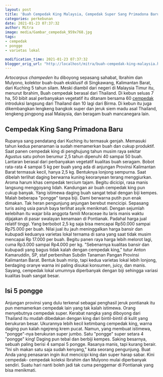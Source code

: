 ```yaml
---
layout: post
title: 'Buah Cempedak King Malaysia, Cempedak Super Sang Primadona Baru'
categories: perkebunan
date: 2021-01-23 07:37:32
author: Mitra
image: media/Gambar_cempedak_959x768.jpg
tags:
- cempedak
- pongge
- varietas lokal

modification_time: 2021-01-23 07:37:32
blogger_orig_url: "http://localhost/mitra/buah-cempedak-king-malaysia.html"
---
```


_Artocarpus champeden_ itu diboyong sepasang sahabat, Ibrahim dan Mulyono,
kolektor buah-buah eksklusif di Singkawang, Kalimantan Barat, dari Kuching 5
tahun silam. Meski diambil dari negeri di Malaysia Timur itu, menurut Ibrahim,
Buah cempedak berasal dari Thailand. Di kebun seluas 7 ha, 50 bibit asal
perbanyakan vegetatif itu ditanam bersama 60
[cempedak](http://127.0.0.1/mitra/topik/cempedak) introduksi langsung dari
Thailand dan 10 lagi dari Birma. Di kebun itu juga dikembangkan lengkeng
bangkok super dan jeruk siem madu asal Thailand, lengkeng pingpong asal
Malaysia, dan beragam buah mancanegara lain.

## Cempedak King Sang Primadona Baru

Rupanya sang pendatang dari Kuching itu termasuk genjah. Memasuki tahun kedua
penanaman ia sudah memamerkan buah dan cukup produktif. Saat panen cempedak
king di penghujung tahun musim raya sekitar Agustus satu pohon berumur 2,5
tahun dipenuhi 40 sampai 50 buah. Lantaran berasal dari perbanyakan vegetatif
kualitas buah seragam. Bobot rata-rata 4 sampai 5 kg per buah yang ada di
anjungan Provinsi Kalimantan Barat termasuk kecil, hanya 2,5 kg. Bentuknya
lonjong sempurna. Saat dibelah terlihat daging berwarna kuning keoranyean
terang menggiurkan. Aroma harum khas cempedak tercium tajam. Begitu dicicipi,
rasa manis langsung menggoyang lidah. Kandungan air buah cempedak king pun
cukup banyak. Yang istimewa daging buah sangat tebal dengan biji kempes. Malah
beberapa "pongge" tanpa biji. Dami berwarna putih pun enak dimakan. Tak heran
pengunjung anjungan berebut mencicipi. Sepasang turis asing usia paruh baya
terlihat asyik menikmati. Dengan sejumlah kelebihan itu wajar bila anggota
famili Moraceae itu laris manis waktu dijajakan di pasar swalayan kenamaan di
Pontianak. Padahal harga jual relatif tinggi. Yang berbobot 2,5 kg saja bisa
mencapai Rp50.000 sampai Rp75.000 per buah. Nilai jual itu jauh meninggalkan
harga bansir dan kubupadi keduanya varietas lokal ternama di sana yang saat
tidak musim mencapai Rp 17.000 per buah. Begitu panen raya harga lebih melorot
lagi, cuma Rp3.000 sampai Rp4.000 per kg. "Sebenarnya kualitas bansir dan
kubupadi yang bagus tidak kalah dengan cempedak king," tutur Anton Kamaruddin,
SP, staf perbenihan Subdin Tanaman Pangan Provinsi Kalimantan Barat. Bentuk
buah mirip, tapi kedua varietas lokal lebih lonjong, berdaging oranye warna
ini paling disukai konsumen, juicy, dan manis. Sayang, cempedak lokal umumnya
diperbanyak dengan biji sehingga variasi kualitas buah sangat besar.

## Isi 5 pongge

Anjungan provinsi yang dulu terkenal sebagai penghasil jeruk pontianak itu pun
memamerkan cempedak lain yang tak kalah istimewa. Orang menyebutnya cempedak
super. Kerabat nangka yang diboyong dari Thailand itu mudah dibedakan dengan
king dari bintil-bintil di kulit yang berukuran besar. Ukurannya lebih kecil
ketimbang cempedak king, warna daging pun kalah ngejreng krem pucat. Namun,
yang membuat istimewa, "pongge"-nya berukuran super jumbo. Satu "pongge" super
setara 4 "pongge" king! Daging pun tebal dan berbiji kempes. Saking besarnya,
sebuah paling berisi 4 sampai 5 pongge. Rasanya manis, tapi kurang berair.
"Ini sih makan satu saja sudah kenyang," kata seorang pengunjung. Buat Anda
yang penasaran ingin ikut mencicipi king dan super harap sabar. Kini cempedak-
cempedak koleksi Ibrahim dan Mulyono mulai diperbanyak sendiri. Suatu hari
nanti boleh jadi tak cuma penggemar di Pontianak yang bisa menikmati.


